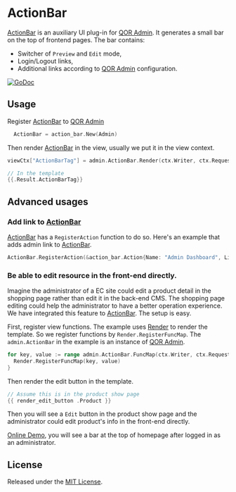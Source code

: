# ActionBar

[ActionBar](https://github.com/itech-eng/action_bar) is an auxiliary UI plug-in for [QOR Admin](https://github.com/itech-eng/admin). It generates a small bar on the top of frontend pages. The bar contains:

* Switcher of `Preview` and `Edit` mode,
* Login/Logout links,
* Additional links according to [QOR Admin](https://github.com/itech-eng/admin) configuration.

[![GoDoc](https://godoc.org/github.com/itech-eng/action_bar?status.svg)](https://godoc.org/github.com/itech-eng/action_bar)

## Usage

Register [ActionBar](https://github.com/itech-eng/action_bar) to [QOR Admin](https://github.com/itech-eng/admin)

```go
  ActionBar = action_bar.New(Admin)
```

Then render [ActionBar](https://github.com/itech-eng/action_bar) in the view, usually we put it in the view context.

```go
viewCtx["ActionBarTag"] = admin.ActionBar.Render(ctx.Writer, ctx.Request)

// In the template
{{.Result.ActionBarTag}}
```

## Advanced usages

### Add link to [ActionBar](https://github.com/itech-eng/action_bar)

[ActionBar](https://github.com/itech-eng/action_bar) has a `RegisterAction` function to do so. Here's an example that adds admin link to [ActionBar](https://github.com/itech-eng/action_bar).

```go
ActionBar.RegisterAction(&action_bar.Action{Name: "Admin Dashboard", Link: "/admin"})
```

### Be able to edit resource in the front-end directly.

Imagine the administrator of a EC site could edit a product detail in the shopping page rather than edit it in the back-end CMS. The shopping page editing could help the administrator to have a better operation experience. We have integrated this feature to [ActionBar](https://github.com/itech-eng/action_bar). The setup is easy.

First, register view functions. The example uses [Render](https://github.com/itech-eng/render) to render the template. So we register functions by `Render.RegisterFuncMap`. The `admin.ActionBar` in the example is an instance of [QOR Admin](https://github.com/itech-eng/admin).

```go
for key, value := range admin.ActionBar.FuncMap(ctx.Writer, ctx.Request) {
  Render.RegisterFuncMap(key, value)
}
```

Then render the edit button in the template.

```go
// Assume this is in the product show page
{{ render_edit_button .Product }}
```

Then you will see a `Edit` button in the product show page and the administrator could edit product's info in the front-end directly.

[Online Demo](http://demo.getqor.com/), you will see a bar at the top of homepage after logged in as an administrator.

## License

Released under the [MIT License](http://opensource.org/licenses/MIT).
